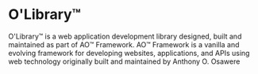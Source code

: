 # O'Library™
O'Library™ is a web application development library designed, built and maintained as part of AO™ Framework.
AO™ Framework is a vanilla and evolving framework for developing websites, applications, and APIs using web technology originally built and maintained by Anthony O. Osawere
